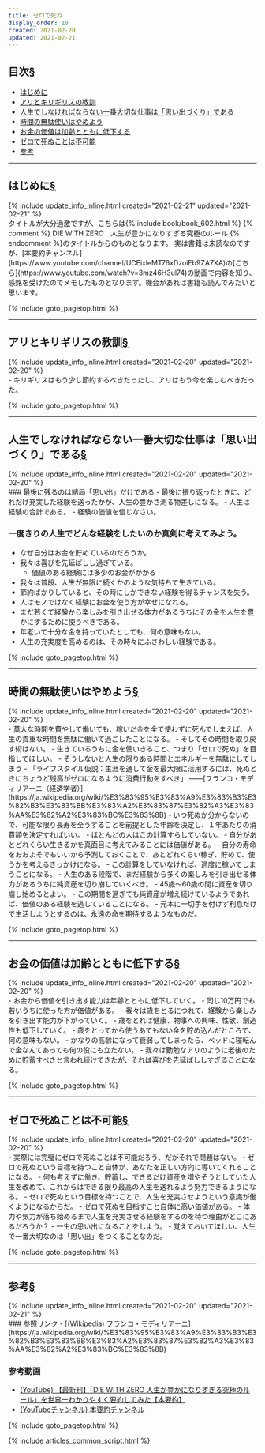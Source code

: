 ```yaml
---
title: ゼロで死ね
display_order: 10
created: 2021-02-20
updated: 2021-02-21
---
```


## <a name="index">目次</a><a class="heading-anchor-permalink" href="#目次">§</a>

<ul id="index_ul">
<li><a href="#introduction">はじめに</a></li>
<li><a href="#the-ant-and-the-grasshopper">アリとキリギリスの教訓</a></li>
<li><a href="#making-memories">人生でしなければならない一番大切な仕事は「思い出づくり」である</a></li>
<li><a href="#stop-waste-of-time">時間の無駄使いはやめよう</a></li>
<li><a href="#the-value-of-money-declines-with-age">お金の価値は加齢とともに低下する</a></li>
<li><a href="#impossible-to-die-with-zero">ゼロで死ぬことは不可能</a></li>
<li><a href="#reference">参考</a></li>
</ul>

* * *
## <a name="introduction">はじめに</a><a class="heading-anchor-permalink" href="#introduction">§</a>
<div class="chapter-updated">{% include update_info_inline.html created="2021-02-21" updated="2021-02-21" %}</div>
タイトルが大分過激ですが、こちらは{% include book/book_602.html %} {% comment %} DIE WITH ZERO　人生が豊かになりすぎる究極のルール {% endcomment %}のタイトルからのものとなります。  
実は書籍は未読なのですが、[本要約チャンネル](https://www.youtube.com/channel/UCEixleMT76xDzoiEb9ZA7XA)の[こちら](https://www.youtube.com/watch?v=3mz46H3ul74)の動画で内容を知り、感銘を受けたのでメモしたものとなります。機会があれば書籍も読んでみたいと思います。

{% include goto_pagetop.html %}

* * *
## <a name="the-ant-and-the-grasshopper">アリとキリギリスの教訓</a><a class="heading-anchor-permalink" href="#the-ant-and-the-grasshopper">§</a>
<div class="chapter-updated">{% include update_info_inline.html created="2021-02-20" updated="2021-02-20" %}</div>
- キリギリスはもう少し節約するべきだったし、アリはもう今を楽しむべきだった。

{% include goto_pagetop.html %}

* * *
## <a name="making-memories">人生でしなければならない一番大切な仕事は「思い出づくり」である</a><a class="heading-anchor-permalink" href="#making-memories">§</a>
<div class="chapter-updated">{% include update_info_inline.html created="2021-02-20" updated="2021-02-20" %}</div>
### 最後に残るのは結局「思い出」だけである
- 最後に振り返ったときに、どれだけ充実した経験を送ったかが、人生の豊かさ測る物差しになる。
- 人生は経験の合計である。
- 経験の価値を信じなさい。

### 一度きりの人生でどんな経験をしたいのか真剣に考えてみよう。 
- なぜ自分はお金を貯めているのだろうか。
- 我々は喜びを先延ばしし過ぎている。
  - 価値のある経験には多少のお金がかかる
- 我々は普段、人生が無限に続くかのような気持ちで生きている。
- 節約ばかりしていると、その時にしかできない経験を得るチャンスを失う。
- 人はモノではなく経験にお金を使う方が幸せになれる。
- まだ若くて経験から楽しみを引き出せる体力があるうちにその金を人生を豊かにするために使うべきである。
- 年老いて十分な金を持っていたとしても、何の意味もない。
- 人生の充実度を高めるのは、その時々にふさわしい経験である。

{% include goto_pagetop.html %}

* * *
## <a name="stop-waste-of-time">時間の無駄使いはやめよう</a><a class="heading-anchor-permalink" href="#stop-waste-of-time">§</a>
<div class="chapter-updated">{% include update_info_inline.html created="2021-02-20" updated="2021-02-20" %}</div>
- 莫大な時間を費やして働いても、稼いだ金を全て使わずに死んでしまえば、人生の貴重な時間を無駄に働いて過ごしたことになる。
- そしてその時間を取り戻す術はない。
- 生きているうちに金を使いきること、つまり「ゼロで死ぬ」を目指してほしい。
- そうしないと人生の限りある時間とエネルギーを無駄にしてしまう
- 「ライフスタイル仮説：生涯を通して金を最大限に活用するには、死ぬときにちょうど残高がゼロになるように消費行動をすべき」  
  ――[フランコ・モディリアーニ（経済学者）](https://ja.wikipedia.org/wiki/%E3%83%95%E3%83%A9%E3%83%B3%E3%82%B3%E3%83%BB%E3%83%A2%E3%83%87%E3%82%A3%E3%83%AA%E3%82%A2%E3%83%BC%E3%83%8B)
- いつ死ぬか分からないので、可能な限り長寿を全うすることを前提とした年齢を決定し、１年あたりの消費額を決定すればいい。
  - ほとんどの人はこの計算すらしていない。
  - 自分があとどれくらい生きるかを真面目に考えてみることには価値がある。
  - 自分の寿命をおおよそでもいいから予測しておくことで、あとどれくらい稼ぎ、貯めて、使うかを考えるきっかけになる。
  - この計算をしていなければ、過度に稼いでしまうことになる。
- 人生のある段階で、まだ経験から多くの楽しみを引き出せる体力があるうちに純資産を切り崩していくべき。
  - 45歳～60歳の間に資産を切り崩し始めるとよい。
  - この期間を過ぎても純資産が増え続けているようであれば、価値のある経験を逃していることになる。
  - 元本に一切手を付けず利息だけで生活しようとするのは、永遠の命を期待するようなものだ。

{% include goto_pagetop.html %}

* * *
## <a name="the-value-of-money-declines-with-age">お金の価値は加齢とともに低下する</a><a class="heading-anchor-permalink" href="#the-value-of-money-declines-with-age">§</a>
<div class="chapter-updated">{% include update_info_inline.html created="2021-02-20" updated="2021-02-20" %}</div>
- お金から価値を引き出す能力は年齢とともに低下していく。
  - 同じ10万円でも若いうちに使った方が価値がある。
- 我々は歳をとるにつれて、経験から楽しみを引き出す能力が下がっていく。
  - 歳をとれば健康、物事への興味、性欲、創造性も低下していく。
  - 歳をとってから使うあてもない金を貯め込んだところで、何の意味もない。
  - かなりの高齢になって衰弱してしまったら、ベッドに寝転んで金なんてあっても何の役にも立たない。
- 我々は勤勉なアリのように老後のために貯蓄すべきと言われ続けてきたが、それは喜びを先延ばししすぎることになる。

{% include goto_pagetop.html %}

* * *
## <a name="impossible-to-die-with-zero">ゼロで死ぬことは不可能</a><a class="heading-anchor-permalink" href="#impossible-to-die-with-zero">§</a>
<div class="chapter-updated">{% include update_info_inline.html created="2021-02-20" updated="2021-02-20" %}</div>
- 実際には完璧にゼロで死ぬことは不可能だろう、だがそれで問題はない。
- ゼロで死ぬという目標を持つこと自体が、あなたを正しい方向に導いてくれることになる。
- 何も考えずに働き、貯蓄し、できるだけ資産を増やそうとしていた人生を改めて、これからはできる限り最高の人生を送れるよう努力できるようになる。
- ゼロで死ぬという目標を持つことで、人生を充実させようという意識が働くようになるからだ。
- ゼロで死ぬを目指すこと自体に高い価値がある。
- 体力や気力が落ち始めるまで人生を充実させる経験をするのを待つ理由がどこにあるだろうか？
- 一生の思い出になることをしよう。
- 覚えておいてほしい、人生で一番大切なのは「思い出」をつくることなのだ。

{% include goto_pagetop.html %}

* * *
## <a name="reference">参考</a><a class="heading-anchor-permalink" href="#reference">§</a>
<div class="chapter-updated">{% include update_info_inline.html created="2021-02-20" updated="2021-02-21" %}</div>
### 参照リンク
- [(Wikipedia) フランコ・モディリアーニ](https://ja.wikipedia.org/wiki/%E3%83%95%E3%83%A9%E3%83%B3%E3%82%B3%E3%83%BB%E3%83%A2%E3%83%87%E3%82%A3%E3%83%AA%E3%82%A2%E3%83%BC%E3%83%8B)

### 参考動画
- [(YouTube) 【最新刊】「DIE WITH ZERO 人生が豊かになりすぎる究極のルール」を世界一わかりやすく要約してみた【本要約】](https://www.youtube.com/watch?v=3mz46H3ul74)
- [(YouTubeチャンネル) 本要約チャンネル](https://www.youtube.com/channel/UCEixleMT76xDzoiEb9ZA7XA)

{% include goto_pagetop.html %}

{% include articles_common_script.html %}
